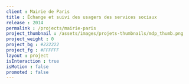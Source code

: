 ```yaml
---
client : Mairie de Paris
title : Échange et suivi des usagers des services sociaux
release : 2014
permalink : /projects/mairie-paris
project_thumbnail : /assets/images/projets-thumbnails/mdp_thumb.png
project_weight : 0
project_bg : #222222
project_fg : #FFFFFF
layout : project
isInteraction : true
isMotion : false
promoted : false
---
```

